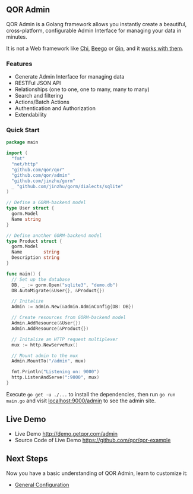 ## QOR Admin

QOR Admin is a Golang framework allows you instantly create a beautiful, cross-platform, configurable Admin Interface for managing your data in minutes.

It is not a Web framework like [Chi](https://github.com/go-chi/chi), [Beego](https://github.com/astaxie/beego) or [Gin](https://github.com/gin-gonic/gin), and it [works with them](../admin/integration.md).

### Features

* Generate Admin Interface for managing data
* RESTFul JSON API
* Relationships (one to one, one to many, many to many)
* Search and filtering
* Actions/Batch Actions
* Authentication and Authorization
* Extendability

### Quick Start

```go
package main

import (
  "fmt"
  "net/http"
  "github.com/qor/qor"
  "github.com/qor/admin"
  "github.com/jinzhu/gorm"
  _ "github.com/jinzhu/gorm/dialects/sqlite"
)

// Define a GORM-backend model
type User struct {
  gorm.Model
  Name string
}

// Define another GORM-backend model
type Product struct {
  gorm.Model
  Name        string
  Description string
}

func main() {
  // Set up the database
  DB, _ := gorm.Open("sqlite3", "demo.db")
  DB.AutoMigrate(&User{}, &Product{})

  // Initalize
  Admin := admin.New(&admin.AdminConfig{DB: DB})

  // Create resources from GORM-backend model
  Admin.AddResource(&User{})
  Admin.AddResource(&Product{})

  // Initalize an HTTP request multiplexer
  mux := http.NewServeMux()

  // Mount admin to the mux
  Admin.MountTo("/admin", mux)

  fmt.Println("Listening on: 9000")
  http.ListenAndServe(":9000", mux)
}
```

Execute `go get -u ./...` to install the dependencies, then run `go run main.go` and visit [localhost:9000/admin](localhost:9000/admin) to see the admin site.

## Live Demo

* Live Demo http://demo.getqor.com/admin
* Source Code of Live Demo https://github.com/qor/qor-example

## Next Steps

Now you have a basic understanding of QOR Admin, learn to customize it:

* [General Configuration](/admin/general.md)
